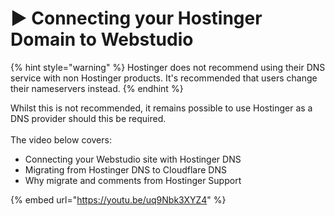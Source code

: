 # ▶ Connecting your Hostinger Domain to Webstudio

{% hint style="warning" %}
Hostinger does not recommend using their DNS service with non Hostinger products. It's recommended that users change their nameservers instead.
{% endhint %}

Whilst this is not recommended, it remains possible to use Hostinger as a DNS provider should this be required. \
\
The video below covers:&#x20;

* Connecting your Webstudio site with Hostinger DNS
* Migrating from Hostinger DNS to Cloudflare DNS
* Why migrate and comments from Hostinger Support

{% embed url="https://youtu.be/uq9Nbk3XYZ4" %}
